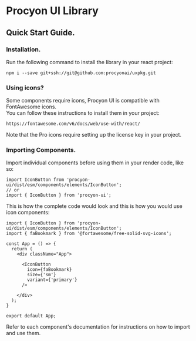 
# Procyon UI Library
## Quick Start Guide.

### Installation.
Run the following command to install the library in your react project:  
```
npm i --save git+ssh://git@github.com:procyonai/uxpkg.git
```

### Using icons?
Some components require icons, Procyon UI is compatible with FontAwesome icons.  
You can follow these instructions to install them in your project:
```
https://fontawesome.com/v6/docs/web/use-with/react/
```
Note that the Pro icons require setting up the license key in your project.

### Importing Components.
Import individual components before using them in your render code, like so:
```
import IconButton from 'procyon-ui/dist/esm/components/elements/IconButton';
// or
import { IconButton } from 'procyon-ui';
```
This is how the complete code would look and this is how you would use icon components:
```
import { IconButton } from 'procyon-ui/dist/esm/components/elements/IconButton';
import { faBookmark } from '@fortawesome/free-solid-svg-icons';

const App = () => {
  return (
    <div className="App">

      <IconButton
        icon={faBookmark}
        size={'sm'}
        variant={'primary'}
      />

    </div>
  );
}

export default App;
```
Refer to each component's documentation for instructions on how to import and use them.